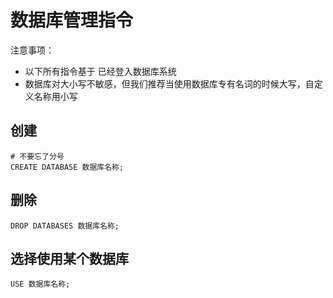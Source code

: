 # 数据库管理指令
注意事项：
- 以下所有指令基于 已经登入数据库系统
- 数据库对大小写不敏感，但我们推荐当使用数据库专有名词的时候大写，自定义名称用小写

## 创建
```bush
# 不要忘了分号
CREATE DATABASE 数据库名称;
```

## 删除
```bush
DROP DATABASES 数据库名称;
```

## 选择使用某个数据库

```bush
USE 数据库名称;
```
